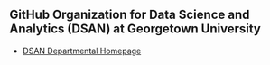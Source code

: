## GitHub Organization for Data Science and Analytics (DSAN) at Georgetown University

* [DSAN Departmental Homepage](https://analytics.georgetown.edu)
